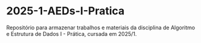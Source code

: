 # 2025-1-AEDs-I-Pratica
Repositório para armazenar trabalhos e materiais da disciplina de Algoritmo e Estrutura de Dados I - Prática, cursada em 2025/1.
